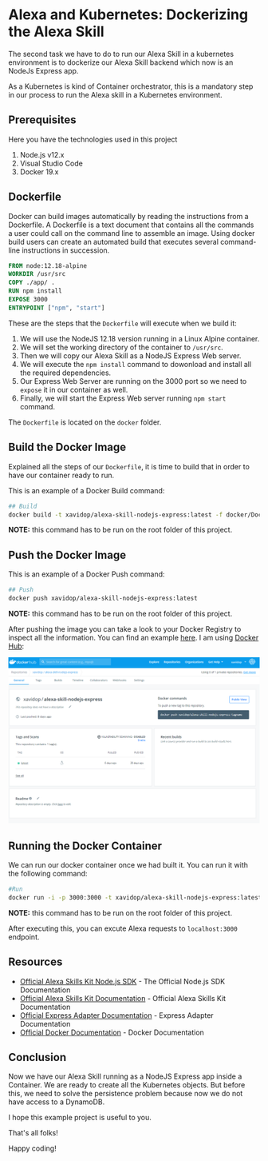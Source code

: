# Alexa and Kubernetes: Dockerizing the Alexa Skill

The second task we have to do to run our Alexa Skill in a kubernetes environment is to dockerize our Alexa Skill backend which now is an NodeJs Express app. 

As a Kubernetes is kind of Container orchestrator, this is a mandatory step in our process to run the Alexa skill in a Kubernetes environment.

## Prerequisites

Here you have the technologies used in this project
1. Node.js v12.x
2. Visual Studio Code
3. Docker 19.x

## Dockerfile

Docker can build images automatically by reading the instructions from a Dockerfile. A Dockerfile is a text document that contains all the commands a user could call on the command line to assemble an image. Using docker build users can create an automated build that executes several command-line instructions in succession.

```dockerfile
FROM node:12.18-alpine
WORKDIR /usr/src
COPY ./app/ .
RUN npm install
EXPOSE 3000
ENTRYPOINT ["npm", "start"]
```

These are the steps that the `Dockerfile` will execute when we build it:
1. We will use the NodeJS 12.18 version running in a Linux Alpine container.
2. We will set the working directory of the container to `/usr/src`.
3. Then we will copy our Alexa Skill as a NodeJS Express Web server.
4. We will execute the `npm install` command to dowonload and install all the required dependencies.
5. Our Express Web Server are running on the 3000 port so we need to `expose` it in our container as well.
6. Finally, we will start the Express Web server running `npm start` command.

The `Dockerfile` is located on the `docker` folder.

## Build the Docker Image

Explained all the steps of our `Dockerfile`, it is time to build that in order to have our container ready to run.

This is an example of a Docker Build command:
```bash
## Build
docker build -t xavidop/alexa-skill-nodejs-express:latest -f docker/Dockerfile .
```

**NOTE:** this command has to be run on the root folder of this project.

## Push the Docker Image

This is an example of a Docker Push command:
```bash
## Push
docker push xavidop/alexa-skill-nodejs-express:latest
```

**NOTE:** this command has to be run on the root folder of this project.

After pushing the image you can take a look to your Docker Registry to inspect all the information. You can find an example [here](https://hub.docker.com/repository/docker/xavidop/alexa-skill-nodejs-express/general). I am using [Docker Hub](https://hub.docker.com):

![image](../img/docker/hub.png)


## Running the Docker Container 

We can run our docker container once we had built it. 
You can run it with the following command:
```bash
#Run
docker run -i -p 3000:3000 -t xavidop/alexa-skill-nodejs-express:latest
```

**NOTE:** this command has to be run on the root folder of this project.

After executing this, you can excute Alexa requests to `localhost:3000` endpoint.

## Resources
* [Official Alexa Skills Kit Node.js SDK](https://www.npmjs.com/package/ask-sdk) - The Official Node.js SDK Documentation
* [Official Alexa Skills Kit Documentation](https://developer.amazon.com/docs/ask-overviews/build-skills-with-the-alexa-skills-kit.html) - Official Alexa Skills Kit Documentation
* [Official Express Adapter Documentation](https://developer.amazon.com/en-US/docs/alexa/alexa-skills-kit-sdk-for-nodejs/host-web-service.html) - Express Adapter Documentation
* [Official Docker Documentation](https://docs.docker.com/) - Docker Documentation

## Conclusion 

Now we have our Alexa Skill running as a NodeJS Express app inside a Container. We are ready to create all the Kubernetes objects. But before this, we need to solve the persistence problem because now we do not have access to a DynamoDB.

I hope this example project is useful to you.

That's all folks!

Happy coding!


